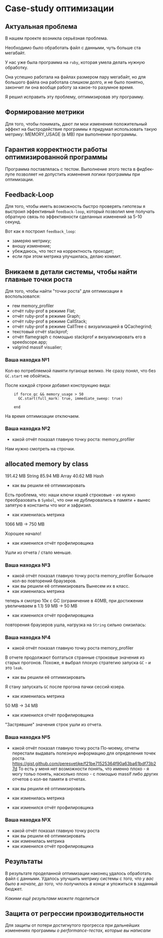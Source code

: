 # Case-study оптимизации

## Актуальная проблема
В нашем проекте возникла серьёзная проблема.

Необходимо было обработать файл с данными, чуть больше ста мегабайт.

У нас уже была программа на `ruby`, которая умела делать нужную обработку.

Она успешно работала на файлах размером пару мегабайт, но для большого файла она работала слишком долго, и не было понятно, закончит ли она вообще работу за какое-то разумное время.

Я решил исправить эту проблему, оптимизировав эту программу.

## Формирование метрики
Для того, чтобы понимать, дают ли мои изменения положительный эффект на быстродействие программы я придумал использовать такую метрику: MEMORY_USAGE (в MB) при выполнении программы.

## Гарантия корректности работы оптимизированной программы
Программа поставлялась с тестом. Выполнение этого теста в фидбек-лупе позволяет не допустить изменения логики программы при оптимизации.

## Feedback-Loop
Для того, чтобы иметь возможность быстро проверять гипотезы я выстроил эффективный `feedback-loop`, который позволил мне получать обратную связь по эффективности сделанных изменений за 5-10 секунд.

Вот как я построил `feedback_loop`:
- замеряю метрику;
- вношу изменение;
- убеждаюсь, что тест на корректность проходит;
- если при этом метрика улучшилась, делаю коммит.

## Вникаем в детали системы, чтобы найти главные точки роста
Для того, чтобы найти "точки роста" для оптимизации я воспользовался:
- гем memory_profiler
- отчёт ruby-prof в режиме Flat;
- отчёт ruby-prof в режиме Graph;
- отчёт ruby-prof в режиме CallStack;
- отчёт ruby-prof в режиме CallTree c визуализацией в QCachegrind;
- текстовый отчёт stackprof;
- отчёт flamegraph с помощью stackprof и визуализировать его в speedscope.app;
- valgrind massif visualier;


### Ваша находка №1

Кол-во потребляемой памяти пугающе велико. Не сразу понял, что без `GC.start` не обойтись.

После каждой строки добавил конструкцию вида:
```
    if force_gc && memory_usage > 50
      GC.start(full_mark: true, immediate_sweep: true)

    end
```
На время оптимизации отключаем.

### Ваша находка №2
- какой отчёт показал главную точку роста: memory_profiler

Нам нужно смотреть на строчки.

allocated memory by class
-----------------------------------
 191.42 MB  String
  85.94 MB  Array
  40.62 MB  Hash

- как вы решили её оптимизировать

Есть проблема, что: наши ключи хэшей строковые - их нужно преобразовать в `Symbol`, что они не дублировались в памяти + вынес запятую в константы что мог и зафризил.

- как изменилась метрика

1066 MB -> 750 MB

Хорошее начало!

- как изменился отчёт профилировщика

Ушли из отчета / стало меньше.

### Ваша находка №3
- какой отчёт показал главную точку роста memory_profiler
Большое кол-во повторений браузеров.
- как вы решили её оптимизировать
Вынесем их в класс.
- как изменилась метрика

теперь я смотрю 10к с GC (ограничение в 40MB, при достижении увеличиваем в 1.1)
59 MB -> 50 MB

- как изменился отчёт профилировщика

повторения браузеров ушла, нагрузка на `String` сильно снизилась:

### Ваша находка №4
- какой отчёт показал главную точку роста memory_profiler

В отчете продолжают болтаться странные строковые значения из старых прогонов. Похоже, я выбрал плохую стратегию запуска `GC` - и это `leak`.

- как вы решили её оптимизировать

Я стану запускать `GC` после прогона пачки сессий юзера.

- как изменилась метрика

50 MB -> 34 MB

- как изменился отчёт профилировщика

"Застрявшие" значения строк ушли из отчета.

### Ваша находка №5
- какой отчёт показал главную точку роста
По-моему, отчеты перестали выдавать полезную информацию для определения точек роста.
https://gist.github.com/peresvetjke/f21be71525364f90a63ba61bdf73b27d
То есть у меня нет возможности понять, что именно плохо - я могу тольо понять, насколько плохо - с помощью massif либо других отчетов о кол-ве памяти в отчетах.

- как вы решили её оптимизировать

- как изменилась метрика
- как изменился отчёт профилировщика

### Ваша находка №X
- какой отчёт показал главную точку роста
- как вы решили её оптимизировать
- как изменилась метрика
- как изменился отчёт профилировщика

## Результаты
В результате проделанной оптимизации наконец удалось обработать файл с данными.
Удалось улучшить метрику системы с *того, что у вас было в начале, до того, что получилось в конце* и уложиться в заданный бюджет.

*Какими ещё результами можете поделиться*

## Защита от регрессии производительности
Для защиты от потери достигнутого прогресса при дальнейших изменениях программы *о performance-тестах, которые вы написали*
